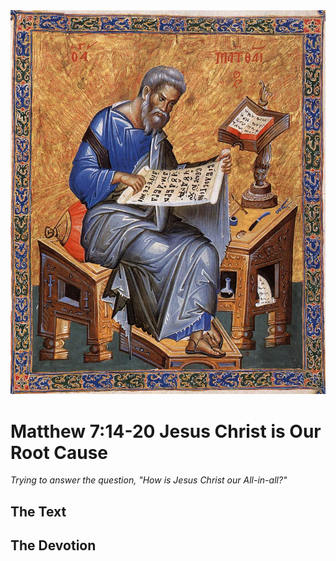 <img class="intro-right" src="art-matthew.jpg">

# Matthew 7:14-20 Jesus Christ is Our Root Cause

*Trying to answer the question, "How is Jesus Christ our All-in-all?"*

## The Text

## The Devotion
